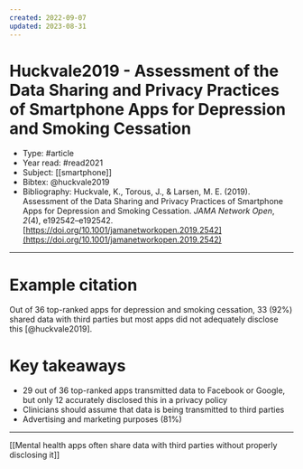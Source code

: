 ```yaml
---
created: 2022-09-07
updated: 2023-08-31
---
```

# Huckvale2019 - Assessment of the Data Sharing and Privacy Practices of Smartphone Apps for Depression and Smoking Cessation

* Type: #article
* Year read: #read2021
* Subject: [[smartphone]]
* Bibtex: @huckvale2019
* Bibliography: Huckvale, K., Torous, J., & Larsen, M. E. (2019). Assessment of the Data Sharing and Privacy Practices of Smartphone Apps for Depression and Smoking Cessation. _JAMA Network Open_, _2_(4), e192542–e192542. [https://doi.org/10.1001/jamanetworkopen.2019.2542](https://doi.org/10.1001/jamanetworkopen.2019.2542)
---
# Example citation

Out of 36 top-ranked apps for depression and smoking cessation, 33 (92%) shared data with third parties but most apps did not adequately disclose this [@huckvale2019].

# Key takeaways
* 29 out of 36 top-ranked apps transmitted data to Facebook or Google, but only 12 accurately disclosed this in a privacy policy
* Clinicians should assume that data is being transmitted to third parties
* Advertising and marketing purposes (81%)

---
[[Mental health apps often share data with third parties without properly disclosing it]]
